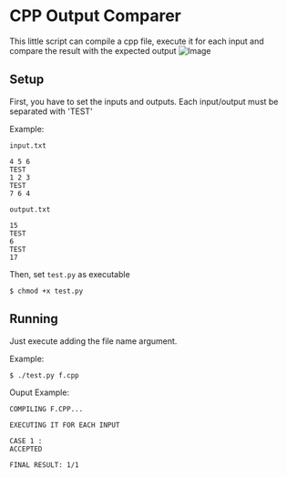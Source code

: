 # CPP Output Comparer

This little script can compile a cpp file, execute it for each input and compare the result with the expected output
![Image](https://i.ibb.co/mRttf4X/cppcomparer.gif)

## Setup

First, you have to set the inputs and outputs. Each input/output must be separated with 'TEST'

Example:

`input.txt`
```
4 5 6
TEST
1 2 3
TEST
7 6 4
```


`output.txt`
```
15
TEST
6
TEST
17
```

Then, set `test.py` as executable
```
$ chmod +x test.py
```

## Running 

Just execute adding the file name argument.

Example:
```
$ ./test.py f.cpp
```

Ouput Example:
```
COMPILING F.CPP...

EXECUTING IT FOR EACH INPUT

CASE 1 :
ACCEPTED

FINAL RESULT: 1/1
```